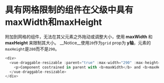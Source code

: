 # 具有网格限制的组件在父级中具有maxWidth和maxHeight

附加到网格的组件，无法在其父元素之外拖动或调整大小，使用<b> maxWidth </b>和<b> maxHeight </b>来限制其大小。 __Notice__使用`20`作为`grid` prop为<b> y轴</b>，元素的`maxHeight`是`280`而不是`290`。

~~~js
<div>
  <vue-draggable-resizable :parent="true" :max-width="290" :max-height="290" :grid="[10,20]">
    <p>Component costrained in parent with <b>maxWidth</b> and <b>maxHeight</b> equal to 290.</p>
  </vue-draggable-resizable>
</div>
~~~

